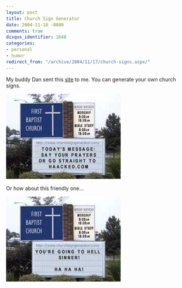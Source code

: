 ```yaml
---
layout: post
title: Church Sign Generator
date: 2004-11-18 -0800
comments: true
disqus_identifier: 1648
categories:
- personal
- humor
redirect_from: "/archive/2004/11/17/church-signs.aspx/"
---
```


My buddy Dan sent this [site](http://www.churchsigngenerator.com/) to
me. You can generate your own church signs.

![Church Sign](/images/churchsign.jpg)

Or how about this friendly one...

![Another church sign](/images/ChurchSign2.jpg)

